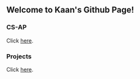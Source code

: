 

## Welcome to Kaan's Github Page!



### CS-AP
Click [here](https://terobero.github.io/terobero.github.io/csap.md).

### Projects
Click [here](https://terobero.github.io/terobero.github.io/projects.md).
